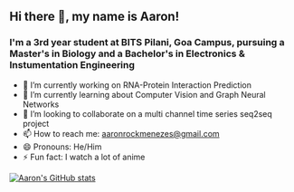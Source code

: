 ## Hi there 👋, my name is Aaron!
### I'm a 3rd year student at BITS Pilani, Goa Campus, pursuing a Master's in Biology and a Bachelor's in Electronics & Instumentation Engineering
- 🔭 I’m currently working on RNA-Protein Interaction Prediction
- 🌱 I’m currently learning about Computer Vision and Graph Neural Networks
- 👯 I’m looking to collaborate on a multi channel time series seq2seq project
- 📫 How to reach me: aaronrockmenezes@gmail.com
- 😄 Pronouns: He/Him
- ⚡ Fun fact: I watch a lot of anime

[![Aaron's GitHub stats](https://github-readme-stats.vercel.app/api?username=aaronrockmenezes&theme=dracula)](https://github.com/anuraghazra/github-readme-stats)
